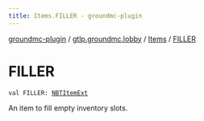 ```yaml
---
title: Items.FILLER - groundmc-plugin
---
```


[groundmc-plugin](../../index.html) / [gtlp.groundmc.lobby](../index.html) / [Items](index.html) / [FILLER](.)

# FILLER

`val FILLER: `[`NBTItemExt`](../../gtlp.groundmc.lobby.util/-n-b-t-item-ext/index.html)

An item to fill empty inventory slots.

